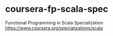 # coursera-fp-scala-spec
Functional Programming in Scala Specialization
https://www.coursera.org/specializations/scala
